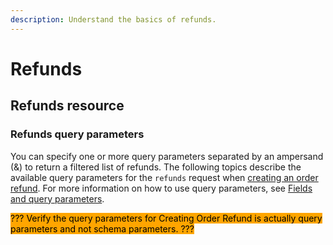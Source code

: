 ```yaml
---
description: Understand the basics of refunds.
---
```


# Refunds

## Refunds resource

### Refunds query parameters

You can specify one or more query parameters separated by an ampersand (&) to return a filtered list of refunds. The following topics describe the available query parameters for the `refunds` request when [creating an order refund](https://www.digitalriver.com/docs/commerce-admin-api/#tag/Refund/paths/\~1orders\~1%7BorderId%7D\~1refunds/post). For more information on how to use query parameters, see [Fields and query parameters](../common-shoppers-and-admin-apis-reference/fields-and-expand-query-parameters.md).

<mark style="background-color:orange;">??? Verify the query parameters for Creating Order Refund is actually query parameters and not schema parameters. ???</mark>
